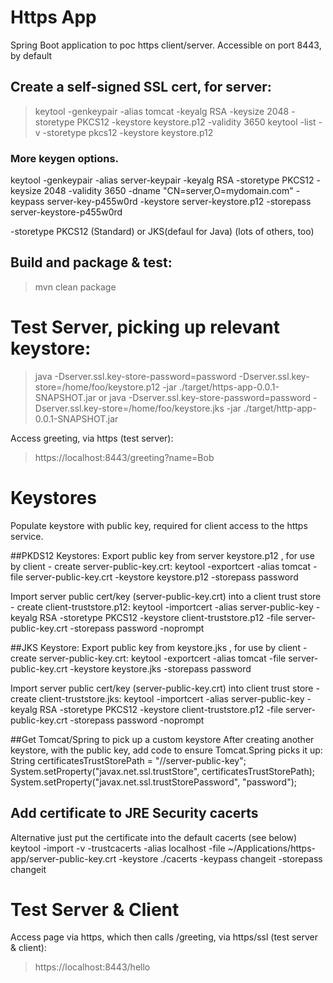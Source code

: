 # Https App
Spring Boot application to poc https client/server. Accessible on port 8443, by default




## Create a self-signed SSL cert, for server:
> keytool -genkeypair -alias tomcat -keyalg RSA -keysize 2048 -storetype PKCS12 -keystore keystore.p12 -validity 3650
> keytool -list -v -storetype pkcs12 -keystore keystore.p12


### More keygen options.
keytool -genkeypair
        -alias server-keypair
        -keyalg RSA
        -storetype PKCS12
        -keysize 2048
        -validity 3650
        -dname "CN=server,O=mydomain.com"
        -keypass server-key-p455w0rd
        -keystore server-keystore.p12
        -storepass server-keystore-p455w0rd

-storetype PKCS12 (Standard) or JKS(defaul for Java) (lots of others, too)

## Build and package & test:
> mvn clean package


# Test Server, picking up relevant keystore:
> java -Dserver.ssl.key-store-password=password -Dserver.ssl.key-store=/home/foo/keystore.p12 -jar ./target/https-app-0.0.1-SNAPSHOT.jar
or
> java -Dserver.ssl.key-store-password=password -Dserver.ssl.key-store=/home/foo/keystore.jks -jar ./target/http-app-0.0.1-SNAPSHOT.jar


Access greeting, via https (test server):
> https://localhost:8443/greeting?name=Bob



# Keystores

Populate keystore with public key, required for client access to the https service.

##PKDS12 Keystores:
Export public key from server keystore.p12 , for use by client - create server-public-key.crt:
keytool -exportcert -alias tomcat -file server-public-key.crt -keystore keystore.p12 -storepass password


Import server public cert/key (server-public-key.crt) into a client trust store - create client-truststore.p12:
keytool -importcert -alias server-public-key -keyalg RSA -storetype PKCS12 -keystore client-truststore.p12  -file server-public-key.crt -storepass password -noprompt


##JKS Keystore:
Export public key from keystore.jks , for use by client - create server-public-key.crt:
keytool -exportcert -alias tomcat -file server-public-key.crt -keystore keystore.jks -storepass password


Import server public cert/key (server-public-key.crt) into client trust store - create client-truststore.jks:
keytool -importcert -alias server-public-key -keyalg RSA -storetype PKCS12 -keystore client-truststore.p12  -file server-public-key.crt -storepass password -noprompt


##Get Tomcat/Spring to pick up a custom keystore
After creating another keystore, with the public key, add code to ensure Tomcat.Spring picks it up:
        String certificatesTrustStorePath = "/<mypath>/server-public-key";
        System.setProperty("javax.net.ssl.trustStore", certificatesTrustStorePath);
        System.setProperty("javax.net.ssl.trustStorePassword", "password");




## Add certificate to JRE Security cacerts
Alternative just put the certificate into the default cacerts (see below)
keytool -import -v -trustcacerts -alias localhost -file ~/Applications/https-app/server-public-key.crt -keystore ./cacerts -keypass changeit -storepass changeit


# Test Server & Client
Access page via https, which then calls /greeting, via https/ssl (test server & client):
> https://localhost:8443/hello
